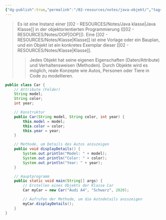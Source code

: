 ```yaml
---
{"dg-publish":true,"permalink":"/02-resources/notes/java-objekt/","tags":["code/java","code/oop"],"noteIcon":"","updated":"2025-09-05T10:12:30.211+02:00"}
---
```


>Es ist eine Instanz einer [[02 - RESOURCES/Notes/Java klasse\|Java Klasse]] in der objektorientierten Programmierung ([[02 - RESOURCES/Notes/OOP\|OOP]]). 
>Eine [[02 - RESOURCES/Notes/Klasse\|Klasse]] ist eine Vorlage oder ein Bauplan, und ein Objekt ist ein konkretes Exemplar dieser [[02 - RESOURCES/Notes/Klasse\|Klasse]]. 
>>Jedes Objekt hat seine eigenen Eigenschaften (Daten/Attribute) und Verhaltensweisen (Methoden). 
>>Durch Objekte wird es möglich, reale Konzepte wie Autos, Personen oder Tiere in Code zu modellieren.

```java
public class Car {
    // Attribute (Felder)
    String model;
    String color;
    int year;

    // Konstruktor
    public Car(String model, String color, int year) {
        this.model = model;
        this.color = color;
        this.year = year;
    }

    // Methode, um Details des Autos anzuzeigen
    public void displayDetails() {
        System.out.println("Model: " + model);
        System.out.println("Color: " + color);
        System.out.println("Year: " + year);
    }

    // Hauptprogramm
    public static void main(String[] args) {
        // Erstellen eines Objekts der Klasse Car
        Car myCar = new Car("Audi A4", "Schwarz", 2020);

        // Aufrufen der Methode, um die Autodetails anzuzeigen
        myCar.displayDetails();
    }
}
```